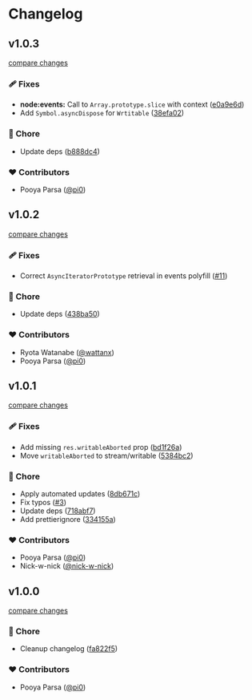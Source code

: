 # Changelog

## v1.0.3

[compare changes](https://github.com/unjs/node-mock-http/compare/v1.0.2...v1.0.3)

### 🩹 Fixes

- **node:events:** Call to `Array.prototype.slice` with context ([e0a9e6d](https://github.com/unjs/node-mock-http/commit/e0a9e6d))
- Add `Symbol.asyncDispose` for `Wrtitable` ([38efa02](https://github.com/unjs/node-mock-http/commit/38efa02))

### 🏡 Chore

- Update deps ([b888dc4](https://github.com/unjs/node-mock-http/commit/b888dc4))

### ❤️ Contributors

- Pooya Parsa ([@pi0](https://github.com/pi0))

## v1.0.2

[compare changes](https://github.com/unjs/node-mock-http/compare/v1.0.1...v1.0.2)

### 🩹 Fixes

- Correct `AsyncIteratorPrototype` retrieval in events polyfill ([#11](https://github.com/unjs/node-mock-http/pull/11))

### 🏡 Chore

- Update deps ([438ba50](https://github.com/unjs/node-mock-http/commit/438ba50))

### ❤️ Contributors

- Ryota Watanabe ([@wattanx](https://github.com/wattanx))
- Pooya Parsa ([@pi0](https://github.com/pi0))

## v1.0.1

[compare changes](https://github.com/unjs/node-mock-http/compare/v1.0.0...v1.0.1)

### 🩹 Fixes

- Add missing `res.writableAborted` prop ([bd1f26a](https://github.com/unjs/node-mock-http/commit/bd1f26a))
- Move `writableAborted` to stream/writable ([5384bc2](https://github.com/unjs/node-mock-http/commit/5384bc2))

### 🏡 Chore

- Apply automated updates ([8db671c](https://github.com/unjs/node-mock-http/commit/8db671c))
- Fix typos ([#3](https://github.com/unjs/node-mock-http/pull/3))
- Update deps ([718abf7](https://github.com/unjs/node-mock-http/commit/718abf7))
- Add prettierignore ([334155a](https://github.com/unjs/node-mock-http/commit/334155a))

### ❤️ Contributors

- Pooya Parsa ([@pi0](https://github.com/pi0))
- Nick-w-nick ([@nick-w-nick](https://github.com/nick-w-nick))

## v1.0.0

[compare changes](https://github.com/unjs/node-mock-http/compare/v0.1.4...v1.0.0)

### 🏡 Chore

- Cleanup changelog ([fa822f5](https://github.com/unjs/node-mock-http/commit/fa822f5))

### ❤️ Contributors

- Pooya Parsa ([@pi0](http://github.com/pi0))

